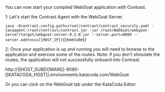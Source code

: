 You can now start your compiled WebGoat application with Contrast.

1: Let's start the Contrast Agent with the WebGoat Server.

`java -Dcontrast.config.path=/root/contrast/contrast_security.yaml -javaagent:/root/contrast/contrast.jar -jar /root/WebGoat/webgoat-server/target/webgoat-server-8.2.0.jar --server.port=8080 --server.address=[[HOST_IP]]`{{execute}}

2: Once your application is up and running you will need to browse to the application and exercise some of the routes. Note: if you don't stimulate the routes, the application will not successfully onboard into Contrast. 

http://[[HOST_SUBDOMAIN]]-8080-[[KATACODA_HOST]].environments.katacoda.com/WebGoat

Or you can click on the WebGoat tab under the KataCoda Editor.
